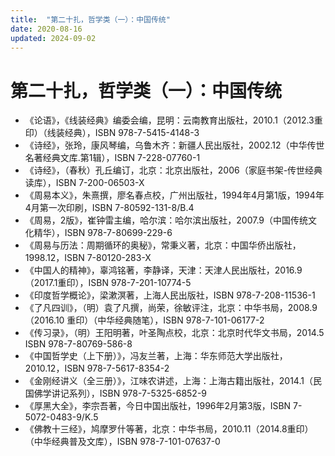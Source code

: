 ```yaml
---
title:  "第二十扎，哲学类（一）：中国传统"
date: 2020-08-16
updated: 2024-09-02
---
```


# 第二十扎，哲学类（一）：中国传统 #

- 《论语》，《线装经典》编委会编，昆明：云南教育出版社，2010.1（2012.3重印）（线装经典），ISBN 978-7-5415-4148-3
- 《诗经》，张玲，康风琴编，乌鲁木齐：新疆人民出版社，2002.12（中华传世名著经典文库.第1辑），ISBN 7-228-07760-1
- 《诗经》，（春秋）孔丘编订，北京：北京出版社，2006（家庭书架-传世经典读库），ISBN 7-200-06503-X
- 《周易本义》，朱熹撰，廖名春点校，广州出版社，1994年4月第1版，1994年4月第一次印刷，ISBN 7-80592-131-8/B.4
- 《周易，2版》，崔钟雷主编，哈尔滨：哈尔滨出版社，2007.9（中国传统文化精华），ISBN 978-7-80699-229-6
- 《周易与历法：周期循环的奥秘》，常秉义著，北京：中国华侨出版社，1998.12，ISBN 7-80120-283-X
- 《中国人的精神》，辜鸿铭著，李静译，天津：天津人民出版社，2016.9（2017.1重印），ISBN 978-7-201-10774-5
- 《印度哲学概论》，梁漱溟著，上海人民出版社，ISBN 978-7-208-11536-1
- 《了凡四训》，（明）袁了凡撰，尚荣，徐敏评注，北京：中华书局，2008.9（2016.10 重印）（中华经典随笔），ISBN 978-7-101-06177-2
- 《传习录》，（明）王阳明著，叶圣陶点校，北京：北京时代华文书局，2014.5 ISBN 978-7-80769-586-8
- 《中国哲学史（上下册）》，冯友兰著，上海：华东师范大学出版社，2010.12，ISBN 978-7-5617-8354-2
- 《金刚经讲义（全三册）》，江味农讲述，上海：上海古籍出版社，2014.1（民国佛学讲记系列），ISBN 978-7-5325-6852-9
- 《厚黑大全》，李宗吾著，今日中国出版社，1996年2月第3版，ISBN 7-5072-0483-9/K.5
- 《佛教十三经》，鸠摩罗什等著，北京：中华书局，2010.11（2014.8重印）（中华经典普及文库），ISBN 978-7-101-07637-0